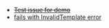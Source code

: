 
- ~~[Test issue for demo](https://github.com/Azure/azure-cnab-quickstarts/issues/24)~~
- [fails with InvalidTemplate error](https://github.com/Azure/azure-cnab-quickstarts/issues/33)